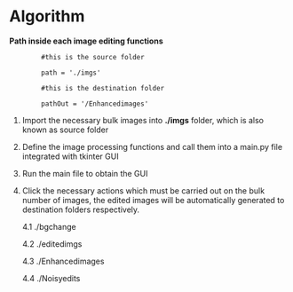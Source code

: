 # Algorithm

**Path inside each image editing functions**

            #this is the source folder
            
            path = './imgs'
          
            #this is the destination folder
            
            pathOut = '/Enhancedimages'


1. Import the necessary bulk images into **./imgs** folder, which is also known as source folder

2. Define the image processing functions and call them into a main.py file integrated with tkinter GUI

4. Run the main file to obtain the GUI

5. Click the necessary actions which must be carried out on the bulk number of images, the edited images will be automatically generated to destination folders respectively.

     4.1 ./bgchange

     4.2 ./editedimgs

     4.3 ./Enhancedimages

     4.4 ./Noisyedits

